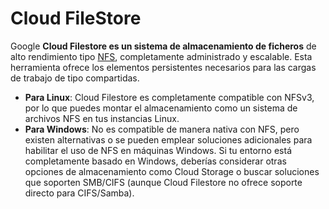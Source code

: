 # Cloud FileStore

Google **Cloud Filestore es un sistema de almacenamiento de ficheros** de alto rendimiento tipo [NFS](https://keepcoding.io/blog/que-es-el-protocolo-nfs/), completamente administrado y escalable. Esta herramienta ofrece los elementos persistentes necesarios para las cargas de trabajo de tipo compartidas.

- **Para Linux**: Cloud Filestore es completamente compatible con NFSv3, por lo que puedes montar el almacenamiento como un sistema de archivos NFS en tus instancias Linux.
- **Para Windows**: No es compatible de manera nativa con NFS, pero existen alternativas o se pueden emplear soluciones adicionales para habilitar el uso de NFS en máquinas Windows. Si tu entorno está completamente basado en Windows, deberías considerar otras opciones de almacenamiento como Cloud Storage o buscar soluciones que soporten SMB/CIFS (aunque Cloud Filestore no ofrece soporte directo para CIFS/Samba).